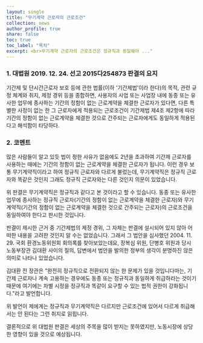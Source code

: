 ```yaml
---
layout: single
title: "무기계약 근로자의 근로조건"
collection: news
author_profile: true
share: false
toc: true
toc_label: "목차"
excerpt: <br>무기계약 근로자의 근로조건은 정규직과 동일해야 ..."
---
```

### 1. 대법원 2019. 12. 24. 선고 2015다254873 판결의 요지

기간제 및 단시간근로자 보호 등에 관한 법률(이하 '기간제법'이라 한다)의 목적, 관련 규정 체계와 취지, 제정 경위 등을 종합하면, 사용자의 사업 또는 사업장 내에 동종 또는 유사한 업무에 종사하는 기간의 정함이 없는 근로계약을 체결한 근로자가 있다면, 다른 특별한 사정이 없는 한 그 근로자에게 적용되는 근로조건이 기간제법 제4조 제2항에 따라 기간의 정함이 없는 근로계약을 체결한 것으로 간주되는 근로자에게도 동일하게 적용된다고 해석함이 타당하다.

### 2. 코멘트
많은 사람들이 알고 있듯 법이 정한 사유가 없음에도 2년을 초과하여 기간제 근로자를 사용하는 때에는 기간의 정함이 없는 근로계약을 체결한 근로자가 됩니다. 이런 경우 보통 무기계약직이라고 하여 정규직 근로자와 다르게 불렀는데, 무기계약직은 정규직 근로자와 똑같은 것인지 그래도 정규직 근로자와는 다른 것인지 의문이 있었습니다.

위 판결은 무기계약직은 정규직과 같다고 본 것이라고 할 수 있습니다. 동종 또는 유사한 업무에 종사하는 정규직 근로자(기간의 정함이 없는 근로계약을 체결한 근로자)와 무기계약직(기간의 정함이 없는 근로계약을 체결한 것으로 간주되는 근로자)의 근로조건을 동일하여야 한다고 판시한 것입니다.

판결이 제시한 근거 중 기간제법의 제정 경위, 그 자체는 판결에 설시되어 있지 않아 어떠한 내용을 고려한 것인지 알 수는 없었습니다. 그래서 그 법안을 심사했던 2004. 11. 29. 국회 환경노동위원회 회의록를 찾아보았는데요, 장복심 위원, 단병호 위원과 당시 노동부장관 김대환 사이의 질의, 답변에서 법안을 발의한 정부의 생각이 분명하진 않은 의미로 나타나 있었습니다.

김대환 전 장관은 "완전히 정규직으로 전환되지 않는 한 문제가 있을 것입니다마는, 기간제 근로자나 계속 고용하는 경우에도 동종 또는 정규직과 동일하게 취급하라는 것이기 때문에 여기에는 차별 시정을 정규직과 똑같이 요구할 수 있는 법적 권한이 강화됩니다."라고 발언합니다.

위 발언이 제에게는 정규직과 무기계약직은 다르지만 근로조건에 있어서 다르게 취급해서는 안 된다는 그런 취지로 읽힙니다.

결론적으로 위 대법원 판결은 세상의 주목을 많이 받지는 못하였지만, 노동시장에 상당한 영향이 있을 것으로 예상됩니다.
